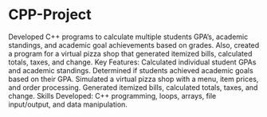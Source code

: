 # CPP-Project
Developed C++ programs to calculate multiple students GPA’s, academic standings, and academic goal achievements based on grades. Also, created a program for a virtual pizza shop that generated itemized bills, calculated totals, taxes, and change.
Key Features:
Calculated individual student GPAs and academic standings.
Determined if students achieved academic goals based on their GPA.
Simulated a virtual pizza shop with a menu, item prices, and order processing.
Generated itemized bills, calculated totals, taxes, and change.
Skills Developed: C++ programming, loops, arrays, file input/output, and data manipulation.
